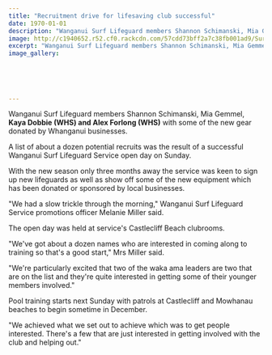 ```yaml
---
title: "Recruitment drive for lifesaving club successful"
date: 1970-01-01
description: "Wanganui Surf Lifeguard members Shannon Schimanski, Mia Gemmel, Kaya Dobbie (WHS) and Alex Forlong (WHS) with some of the new gear donated by Whanganui businesses, Wanganui Chronicle 5/9/16..."
image: http://c1940652.r52.cf0.rackcdn.com/57cdd73bff2a7c38fb001ad9/Surf-Lifeguards-Kaya-Dobbie--Alex-Forlong-Chron-5-Sept.jpg
excerpt: "Wanganui Surf Lifeguard members Shannon Schimanski, Mia Gemmel, Kaya Dobbie (WHS) and Alex Forlong (WHS) with some of the new gear donated by Whanganui businesses."
image_gallery:
    
    
    
    
    
---
```


<p>Wanganui Surf Lifeguard members Shannon Schimanski, Mia Gemmel, <strong>Kaya Dobbie (WHS) and Alex Forlong (WHS)</strong> with some of the new gear donated by Whanganui businesses.</p>
<p>A list of about a dozen potential recruits was the result of a successful Wanganui Surf Lifeguard Service open day on Sunday.</p>
<p>With the new season only three months away the service was keen to sign up new lifeguards as well as show off some of the new equipment which has been donated or sponsored by local businesses.</p>
<p>"We had a slow trickle through the morning," Wanganui Surf Lifeguard Service promotions officer Melanie Miller said.</p>
<p>The open day was held at service's Castlecliff Beach clubrooms.</p>
<p>"We've got about a dozen names who are interested in coming along to training so that's a good start," Mrs Miller said.</p>
<p>"We're particularly excited that two of the waka ama leaders are two that are on the list and they're quite interested in getting some of their younger members involved."</p>
<p>Pool training starts next Sunday with patrols at Castlecliff and Mowhanau beaches to begin sometime in December.</p>
<p>"We achieved what we set out to achieve which was to get people interested. There's a few that are just interested in getting involved with the club and helping out."</p>

